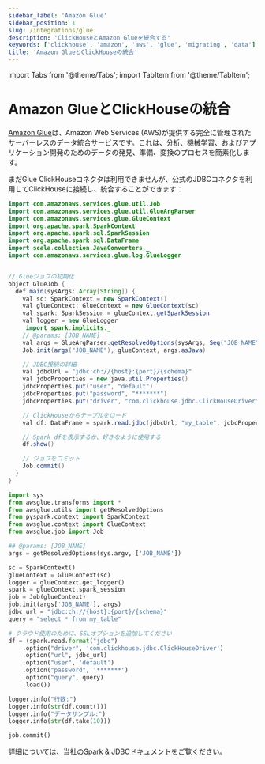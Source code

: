 ```yaml
---
sidebar_label: 'Amazon Glue'
sidebar_position: 1
slug: /integrations/glue
description: 'ClickHouseとAmazon Glueを統合する'
keywords: ['clickhouse', 'amazon', 'aws', 'glue', 'migrating', 'data']
title: 'Amazon GlueとClickHouseの統合'
---
```


import Tabs from '@theme/Tabs';
import TabItem from '@theme/TabItem';


# Amazon GlueとClickHouseの統合

[Amazon Glue](https://aws.amazon.com/glue/)は、Amazon Web Services (AWS)が提供する完全に管理されたサーバーレスのデータ統合サービスです。これは、分析、機械学習、およびアプリケーション開発のためのデータの発見、準備、変換のプロセスを簡素化します。

まだGlue ClickHouseコネクタは利用できませんが、公式のJDBCコネクタを利用してClickHouseに接続し、統合することができます：

<Tabs>
<TabItem value="Java" label="Java" default>

```java
import com.amazonaws.services.glue.util.Job
import com.amazonaws.services.glue.util.GlueArgParser
import com.amazonaws.services.glue.GlueContext
import org.apache.spark.SparkContext
import org.apache.spark.sql.SparkSession
import org.apache.spark.sql.DataFrame
import scala.collection.JavaConverters._
import com.amazonaws.services.glue.log.GlueLogger


// Glueジョブの初期化
object GlueJob {
  def main(sysArgs: Array[String]) {
    val sc: SparkContext = new SparkContext()
    val glueContext: GlueContext = new GlueContext(sc)
    val spark: SparkSession = glueContext.getSparkSession
    val logger = new GlueLogger
     import spark.implicits._
    // @params: [JOB_NAME]
    val args = GlueArgParser.getResolvedOptions(sysArgs, Seq("JOB_NAME").toArray)
    Job.init(args("JOB_NAME"), glueContext, args.asJava)

    // JDBC接続の詳細
    val jdbcUrl = "jdbc:ch://{host}:{port}/{schema}"
    val jdbcProperties = new java.util.Properties()
    jdbcProperties.put("user", "default")
    jdbcProperties.put("password", "*******")
    jdbcProperties.put("driver", "com.clickhouse.jdbc.ClickHouseDriver")

    // ClickHouseからテーブルをロード
    val df: DataFrame = spark.read.jdbc(jdbcUrl, "my_table", jdbcProperties)

    // Spark dfを表示するか、好きなように使用する
    df.show()

    // ジョブをコミット
    Job.commit()
  }
}
```

</TabItem>
<TabItem value="Python" label="Python">

```python
import sys
from awsglue.transforms import *
from awsglue.utils import getResolvedOptions
from pyspark.context import SparkContext
from awsglue.context import GlueContext
from awsglue.job import Job

## @params: [JOB_NAME]
args = getResolvedOptions(sys.argv, ['JOB_NAME'])

sc = SparkContext()
glueContext = GlueContext(sc)
logger = glueContext.get_logger()
spark = glueContext.spark_session
job = Job(glueContext)
job.init(args['JOB_NAME'], args)
jdbc_url = "jdbc:ch://{host}:{port}/{schema}"
query = "select * from my_table"

# クラウド使用のために、SSLオプションを追加してください
df = (spark.read.format("jdbc")
    .option("driver", 'com.clickhouse.jdbc.ClickHouseDriver')
    .option("url", jdbc_url)
    .option("user", 'default')
    .option("password", '*******')
    .option("query", query)
    .load())

logger.info("行数:")
logger.info(str(df.count()))
logger.info("データサンプル:")
logger.info(str(df.take(10)))

job.commit()
```

</TabItem>
</Tabs>

詳細については、当社の[Spark & JDBCドキュメント](/integrations/apache-spark/spark-jdbc#read-data)をご覧ください。
